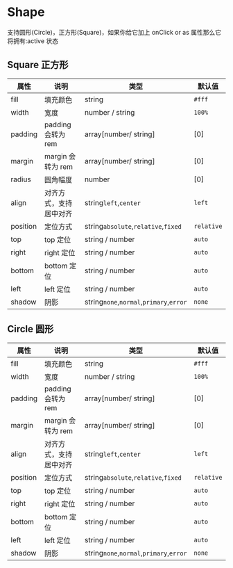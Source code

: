 # Shape

支持圆形(Circle)，正方形(Square)，如果你给它加上 onClick or as 属性那么它将拥有:active 状态

## Square 正方形

| 属性     | 说明                   | 类型                                    | 默认值     |
| -------- | ---------------------- | --------------------------------------- | ---------- |
| fill     | 填充颜色               | string                                  | `#fff`     |
| width    | 宽度                   | number / string                         | `100%`     |
| padding  | padding 会转为 rem     | array[number/ string]                   | [0]        |
| margin   | margin 会转为 rem      | array[number/ string]                   | [0]        |
| radius   | 圆角幅度               | number                                  | [0]        |
| align    | 对齐方式，支持居中对齐 | string`left`,`center`                   | `left`     |
| position | 定位方式               | string`absolute`,`relative`,`fixed`     | `relative` |
| top      | top 定位               | string / number                         | `auto`     |
| right    | right 定位             | string / number                         | `auto`     |
| bottom   | bottom 定位            | string / number                         | `auto`     |
| left     | left 定位              | string / number                         | `auto`     |
| shadow   | 阴影                   | string`none`,`normal`,`primary`,`error` | `none`     |

## Circle 圆形

| 属性     | 说明                   | 类型                                    | 默认值     |
| -------- | ---------------------- | --------------------------------------- | ---------- |
| fill     | 填充颜色               | string                                  | `#fff`     |
| width    | 宽度                   | number / string                         | `100%`     |
| padding  | padding 会转为 rem     | array[number/ string]                   | [0]        |
| margin   | margin 会转为 rem      | array[number/ string]                   | [0]        |
| align    | 对齐方式，支持居中对齐 | string`left`,`center`                   | `left`     |
| position | 定位方式               | string`absolute`,`relative`,`fixed`     | `relative` |
| top      | top 定位               | string / number                         | `auto`     |
| right    | right 定位             | string / number                         | `auto`     |
| bottom   | bottom 定位            | string / number                         | `auto`     |
| left     | left 定位              | string / number                         | `auto`     |
| shadow   | 阴影                   | string`none`,`normal`,`primary`,`error` | `none`     |
